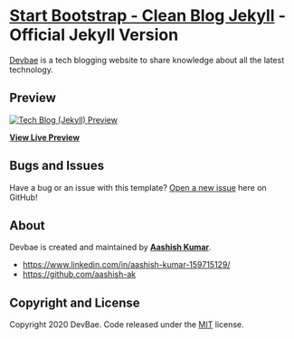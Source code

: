 # [Start Bootstrap - Clean Blog Jekyll](https://startbootstrap.com/template-overviews/clean-blog-jekyll/) - Official Jekyll Version

[Devbae](https://devbae.tech/) is a tech blogging website to share knowledge about all the latest technology.

## Preview

[![Tech Blog (Jekyll) Preview](https://devbae.tech/assets/images/devbae.png)](http://devbae.tech/)

**[View Live Preview](http://devbae.tech/)**

## Bugs and Issues

Have a bug or an issue with this template? [Open a new issue](https://github.com/devbae/devbae/issues) here on GitHub!

## About

Devbae is created and maintained by **[Aashish Kumar](http://github.com/aashish-ak/)**.

* https://www.linkedin.com/in/aashish-kumar-159715129/
* https://github.com/aashish-ak

## Copyright and License

Copyright 2020 DevBae. Code released under the [MIT](https://github.com/devbae/devbae/blob/gh-pages/LICENSE) license.
